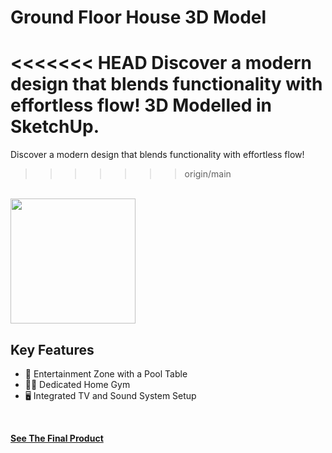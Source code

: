 # Ground Floor House 3D Model 
<<<<<<< HEAD
Discover a modern design that blends functionality with effortless flow! 3D Modelled in SketchUp. 
=======
Discover a modern design that blends functionality with effortless flow!
>>>>>>> origin/main
<br>

<img src="img/house.png" height="200">
<br>

## Key Features

* 🎱 Entertainment Zone with a Pool Table
* 🏋️‍♂️ Dedicated Home Gym
* 🖥️ Integrated TV and Sound System Setup
<br>

**[<i class="fa-solid fa-circle-play"></i> See The Final Product](https://youtu.be/hmV8MkeK1tk)**
